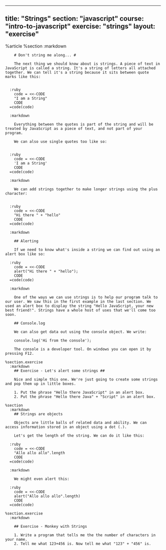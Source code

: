 ---
  title: "Strings"
  section: "javascript"
  course: "intro-to-javascript"
  exercise: "strings"
  layout: "exercise"
  ---
  
  %article
    %section
      :markdown
  
        # Don't string me along... #
  
        The next thing we should know about is strings. A piece of text in JavaScript is called a string. It's a string of letters all attached together. We can tell it's a string because it sits between quote marks like this:
  
  
      :ruby
        code = <<-CODE
        "I am a String"
        CODE
      =code(code)
  
      :markdown
  
        Everything between the quotes is part of the string and will be treated by JavaScript as a piece of text, and not part of your program.
  
        We can also use single quotes too like so:
  
  
      :ruby
        code = <<-CODE
        'I am a String'
        CODE
      =code(code)
  
      :markdown
  
        We can add strings together to make longer strings using the plus character:
  
  
      :ruby
        code = <<-CODE
        "Hi there " + "hello"
        CODE
      =code(code)
  
      :markdown
  
        ## Alerting
  
        If we need to know what's inside a string we can find out using an alert box like so:
  
      :ruby
        code = <<-CODE
        alert("Hi there " + "hello");
        CODE
      =code(code)
  
      :markdown
  
        One of the ways we can use strings is to help our program talk to our user. We saw this in the first example in the last section. We used an alert box to display the string "Hello JavaScript, your new best friend!". Strings have a whole host of uses that we'll come too soon.
  
        ## Console.log
  
        We can also get data out using the console object. We write:
  
        console.log('Hi from the console');
  
        The console is a developer tool. On windows you can open it by pressing F12.
  
    %section.exercise
      :markdown
        ## Exercise - Let's alert some strings ##
  
        Nice and simple this one. We're just going to create some strings and pop them up in little boxes.
  
        1. Put the phrase "Hello there JavaScript" in an alert box.
        2. Put the phrase "Hello there Java" + "Script" in an alert box.
  
    %section
      :markdown
        ## Strings are objects
  
        Objects are little balls of related data and ability. We can access information stored in an object using a dot (.).
  
        Let's get the length of the string. We can do it like this:
  
      :ruby
        code = <<-CODE
        "Allo allo allo".length
        CODE
      =code(code)
  
      :markdown
  
        We might even alert this:
  
      :ruby
        code = <<-CODE
        alert("Allo allo allo".length)
        CODE
      =code(code)
  
    %section.exercise
      :markdown
  
        ## Exercise - Monkey with Strings
  
        1. Write a program that tells me the the number of characters in your name.
        2. Tell me what 123+456 is. Now tell me what "123" + "456" is.
  